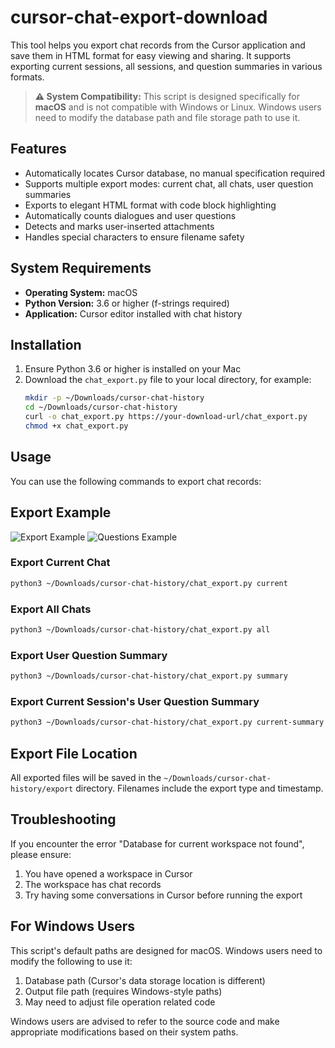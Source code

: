 # cursor-chat-export-download

This tool helps you export chat records from the Cursor application and save them in HTML format for easy viewing and sharing. It supports exporting current sessions, all sessions, and question summaries in various formats.

> **⚠️ System Compatibility:** This script is designed specifically for **macOS** and is not compatible with Windows or Linux. Windows users need to modify the database path and file storage path to use it.

## Features

- Automatically locates Cursor database, no manual specification required
- Supports multiple export modes: current chat, all chats, user question summaries
- Exports to elegant HTML format with code block highlighting
- Automatically counts dialogues and user questions
- Detects and marks user-inserted attachments
- Handles special characters to ensure filename safety

## System Requirements

- **Operating System:** macOS
- **Python Version:** 3.6 or higher (f-strings required)
- **Application:** Cursor editor installed with chat history

## Installation

1. Ensure Python 3.6 or higher is installed on your Mac
2. Download the `chat_export.py` file to your local directory, for example:
   ```bash
   mkdir -p ~/Downloads/cursor-chat-history
   cd ~/Downloads/cursor-chat-history
   curl -o chat_export.py https://your-download-url/chat_export.py
   chmod +x chat_export.py
   ```

## Usage

You can use the following commands to export chat records:

## Export Example
   
![Export Example](main/all%20chats%20example.png)
![Questions Example](main/all%20user%20questions%20example.png)


### Export Current Chat
```bash
python3 ~/Downloads/cursor-chat-history/chat_export.py current
```

### Export All Chats
```bash
python3 ~/Downloads/cursor-chat-history/chat_export.py all
```

### Export User Question Summary
```bash
python3 ~/Downloads/cursor-chat-history/chat_export.py summary
```

### Export Current Session's User Question Summary
```bash
python3 ~/Downloads/cursor-chat-history/chat_export.py current-summary
```

## Export File Location

All exported files will be saved in the `~/Downloads/cursor-chat-history/export` directory. Filenames include the export type and timestamp.

## Troubleshooting

If you encounter the error "Database for current workspace not found", please ensure:
1. You have opened a workspace in Cursor
2. The workspace has chat records
3. Try having some conversations in Cursor before running the export

## For Windows Users

This script's default paths are designed for macOS. Windows users need to modify the following to use it:

1. Database path (Cursor's data storage location is different)
2. Output file path (requires Windows-style paths)
3. May need to adjust file operation related code

Windows users are advised to refer to the source code and make appropriate modifications based on their system paths.
